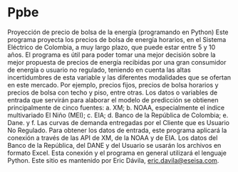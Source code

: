# Ppbe
Proyección de precio de bolsa de la energía (programando en Python)
Este programa proyecta los precios de bolsa de energía horarios, en el Sistema Eléctrico de Colombia, a muy largo plazo, que puede estar entre 5 y 10 años.
El programa es útil para poder tomar una mejor decisión sobre la mejor propuesta de precios de energía recibidas por una gran consumidor de energía o usuario no regulado, teniendo en cuenta las altas incertidumbres de esta variable y las diferentes modalidades que se ofertan en este mercado. Por ejemplo, precios fijos, precios de bolsa horarios y precios de bolsa con techo y piso, entre otras.
Los datos o variables de entrada que servirán para alaborar el modelo de predicción se obtienen principalmente de cinco fuentes: a. XM; b. NOAA, especialmente el índice multivariado El Niño (MEI); c. EIA; d. Banco de la República de Colombia; e. Dane. y f. Las curvas de demanda entregadas por el Cliente que es Usuario No Regulado.
Para obtener los datos de entrada, este programa aplicará la conexión a través de las API de XM, de la NOAA y de EIA. Los datos del Banco de la República, del DANE y del Usuario se usarán los archivos en formato Excel. Esta conexión y el programa en general utilizará el lenguaje Python.
Este sitio es mantenido por Eric Dávila, eric.davila@eseisa.com.
